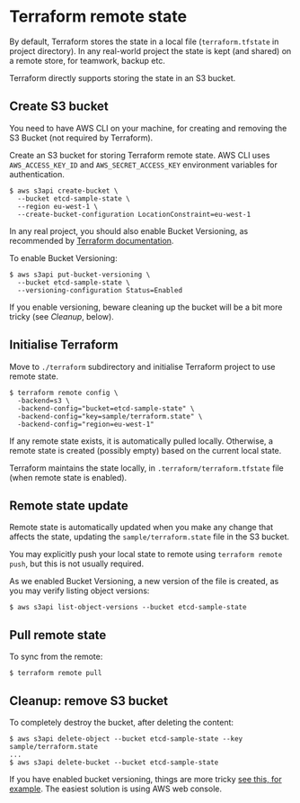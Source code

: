 # Terraform remote state

By default, Terraform stores the state in a local file (`terraform.tfstate` in project directory).
In any real-world project the state is kept (and shared) on a remote store, for teamwork, backup etc.

Terraform directly supports storing the state in an S3 bucket.


## Create S3 bucket

You need to have AWS CLI on your machine, for creating and removing the S3 Bucket (not required by Terraform).

Create an S3 bucket for storing Terraform remote state. AWS CLI uses `AWS_ACCESS_KEY_ID` and `AWS_SECRET_ACCESS_KEY` environment variables for authentication.

```
$ aws s3api create-bucket \
  --bucket etcd-sample-state \
  --region eu-west-1 \
  --create-bucket-configuration LocationConstraint=eu-west-1
```

In any real project, you should also enable Bucket Versioning, as recommended by [Terraform documentation](https://www.terraform.io/docs/state/remote/s3.html#s3).

To enable Bucket Versioning:
```
$ aws s3api put-bucket-versioning \
  --bucket etcd-sample-state \
  --versioning-configuration Status=Enabled
```

If you enable versioning, beware cleaning up the bucket will be a bit more tricky (see *Cleanup*, below).

## Initialise Terraform

Move to `./terraform` subdirectory and initialise Terraform project to use remote state.

```
$ terraform remote config \
  -backend=s3 \
  -backend-config="bucket=etcd-sample-state" \
  -backend-config="key=sample/terraform.state" \
  -backend-config="region=eu-west-1"
```

If any remote state exists, it is automatically pulled locally.
Otherwise, a remote state is created (possibly empty) based on the current local state.

Terraform maintains the state locally, in `.terraform/terraform.tfstate` file (when remote state is enabled).


## Remote state update

Remote state is automatically updated when you make any change that affects the state,
updating the `sample/terraform.state` file in the S3 bucket.

You may explicitly push your local state to remote using `terraform remote push`, but this is not usually required.


As we enabled Bucket Versioning, a new version of the file is created, as you may verify listing object versions:
```
$ aws s3api list-object-versions --bucket etcd-sample-state
```

## Pull remote state

To sync from the remote:
```
$ terraform remote pull
```


## Cleanup: remove S3 bucket

To completely destroy the bucket, after deleting the content:
```
$ aws s3api delete-object --bucket etcd-sample-state --key sample/terraform.state
...
$ aws s3api delete-bucket --bucket etcd-sample-state
```

If you have enabled bucket versioning, things are more tricky [see this, for example](http://stackoverflow.com/questions/29809105/ow-do-i-delete-a-versioned-bucket-in-aws-s3-using-the-cli).
The easiest solution is using  AWS web console.
